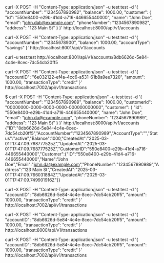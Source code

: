 curl -X POST -H "Content-Type: application/json" -u test:test -d '{
  "accountNumber": "1234567890982",
  "balance": 1000.00,
  "customer": {
    "id": "550e8400-e29b-41d4-a716-446655440000",
    "name": "John Doe",
    "email": "john.dab@example.com",
    "phoneNumber": "1234567890982",
    "address": "123 Main St"
  }
}' http://localhost:8000/api/v1/accounts


curl -X POST -H "Content-Type: application/json" -u test:test -d '{
  "accountNumber": "12345678900",
  "balance": 1000.00,
  "accountType": "savings"
}' http://localhost:8001/api/v1/accounts

curl -u test:test http://localhost:8001/api/v1/accounts/8db6626d-5e84-4c4e-8cec-7dc54cb20ff5


curl -X POST -H "Content-Type: application/json" -u test:test -d '{
  "accountID": "6e032122-ef4a-4cc6-a531-61b8a9ee7320",
  "amount": 1000.00,
  "transactionType": "credit"
}' http://localhost:7002/api/v1/transactions









$ curl -X POST -H "Content-Type: application/json" -u test:test -d '{
  "accountNumber": "1234567890989",
  "balance": 1000.00,
  "customerId": "00000000-0000-0000-0000-000000000000",
  "customer": {
    "id": "550e8400-e29b-41d4-a716-446655440000",
    "name": "John Doe",
    "email": "john.da@example.com",
    "phoneNumber": "1234567890989",
    "address": "123 Main St"
  }
}' http://localhost:8000/api/v1/accounts
{"ID":"8db6626d-5e84-4c4e-8cec-7dc54cb20ff5","AccountNumber":"1234567890989","AccountType":"","Status":"active","Balance":1000,"CreatedAt":"2025-03-01T17:47:09.768777525Z","UpdatedAt":"2025-03-01T17:47:09.768777525Z","CustomerID":"550e8400-e29b-41d4-a716-446655440000","Customer":{"ID":"550e8400-e29b-41d4-a716-446655440000","Name":"John Doe","Email":"john.da@example.com","PhoneNumber":"1234567890989","Address":"123 Main St","CreatedAt":"2025-03-01T17:47:09.766031884Z","UpdatedAt":"2025-03-01T17:47:09.749901916Z"}}


curl -X POST -H "Content-Type: application/json" -u test:test -d '{
  "accountID": "8db6626d-5e84-4c4e-8cec-7dc54cb20ff5",
  "amount": 1000.00,
  "transactionType": "credit"
}' http://localhost:7002/api/v1/transactions



curl -X POST -H "Content-Type: application/json" -u test:test -d '{
  "accountID": "8db6626d-5e84-4c4e-8cec-7dc54cb20ff5",
  "amount": 1000.00,
  "transactionType": "credit"
}' http://localhost:8000/api/v1/transactions



curl -X POST -H "Content-Type: application/json" -u test:test -d '{
  "accountID": "8db6626d-5e84-4c4e-8cec-7dc54cb20ff5",
  "amount": 1000.00,
  "transactionType": "credit"
}' http://localhost:7002/api/v1/transactions